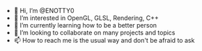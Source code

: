- 👋 Hi, I’m @ENOTTY0
- 👀 I’m interested in OpenGL, GLSL, Rendering, C++
- 🌱 I’m currently learning how to be a better person
- 💞️ I’m looking to collaborate on many projects and topics
- 📫 How to reach me is the usual way and don't be afraid to ask

<!---
ENOTTY0/ENOTTY0 is a ✨ special ✨ repository because its `README.md` (this file) appears on your GitHub profile.
You can click the Preview link to take a look at your changes.
--->
